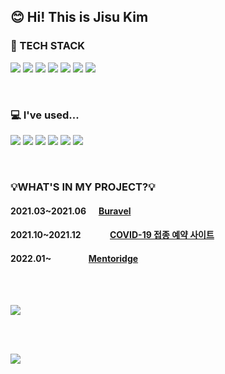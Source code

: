 <h2>😊 Hi! This is Jisu Kim</h2>
<h3 align="left">🔨 TECH STACK</h3>
<p align="left">
<img src="https://img.shields.io/badge/React-61DAFB?style=flat&logo=React&logoColor=white"/> <img src="https://img.shields.io/badge/JavaScript-F7DF1E?style=flat&logo=JavaScript&logoColor=white"/> <img src="https://img.shields.io/badge/CSS3-1572B6?style=flat&logo=CSS3&logoColor=white"/> <img src="https://img.shields.io/badge/HTML5-E34F26?style=flat&logo=HTML5&logoColor=white"/> <img src="https://img.shields.io/badge/C-A8B9CC?style=flat&logo=C&logoColor=white"> <img src="https://img.shields.io/badge/c++-00599C?style=flat&logo=c%2B%2B&logoColor=white"> <img src="https://img.shields.io/badge/MySQL-4479A1?style=flat&logo=MySQL&logoColor=white"/> 
</p><br/>

<h3 align="left">💻 I've used...</h3>
<p>
<img src="https://img.shields.io/badge/Postman-FF6C37?style=flat&logo=Postman&logoColor=white"/> <img src="https://img.shields.io/badge/Slack-4A154B?style=flat&logo=Slack&logoColor=white"/> <img src="https://img.shields.io/badge/Notion-000000?style=flat&logo=Notion&logoColor=white"/> <img src="https://img.shields.io/badge/Swagger-85EA2D?style=flat&logo=Swagger&logoColor=white"/> <img src="https://img.shields.io/badge/Figma-F24E1E?style=flat&logo=Figma&logoColor=white"/> <img src="https://img.shields.io/badge/Git-F05032?style=flat&logo=Git&logoColor=white"/>
</p><br/>

<h3 align="left">💡WHAT'S IN MY PROJECT?💡</h3>
<p>
<h4>2021.03~2021.06 &nbsp &nbsp &nbsp<a href="https://github.com/Buravel/Front">Buravel</a></h4>
<h4>2021.10~2021.12 &nbsp &nbsp &nbsp &nbsp &nbsp &nbsp &nbsp<a href="https://github.com/2021-2-DB-VACCINATION/vaccination">COVID-19 접종 예약 사이트</a>
<h4>2022.01~ &nbsp &nbsp &nbsp &nbsp &nbsp &nbsp &nbsp &nbsp &nbsp<a href="https://github.com/Dev-Mentoring-Platform">Mentoridge</a>
</h4>
</p><br/><br/>

<p><img src="https://github-readme-stats.vercel.app/api/top-langs/?username=ssu00&layout=compact&theme=dracula"/></p><br/><br/>
<p><img src="https://github-readme-stats.vercel.app/api?username=ssu00&&show_icons=true&theme=dracula"/></p>

<!--
**ssu00/ssu00** is a ✨ _special_ ✨ repository because its `README.md` (this file) appears on your GitHub profile.

Here are some ideas to get you started:
- 🔭 I’m currently working on ...
- 🌱 I’m currently learning ...
- 👯 I’m looking to collaborate on ...
- 🤔 I’m looking for help with ...
- 💬 Ask me about ...
- 📫 How to reach me: ...
- 😄 Pronouns: ...
- ⚡ Fun fact: ...
-->

